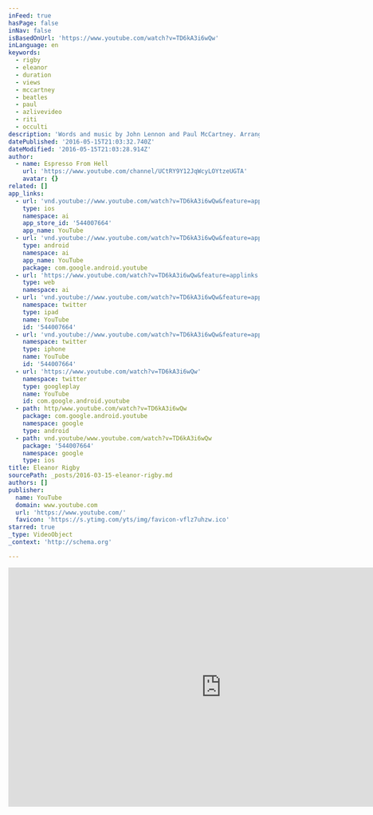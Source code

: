 ```yaml
---
inFeed: true
hasPage: false
inNav: false
isBasedOnUrl: 'https://www.youtube.com/watch?v=TD6kA3i6wQw'
inLanguage: en
keywords:
  - rigby
  - eleanor
  - duration
  - views
  - mccartney
  - beatles
  - paul
  - azlivevideo
  - riti
  - occulti
description: 'Words and music by John Lennon and Paul McCartney. Arranged by Espresso From Hell. Everything has been played live, no pre-recorded loops. www.espressofromhell.com'
datePublished: '2016-05-15T21:03:32.740Z'
dateModified: '2016-05-15T21:03:28.914Z'
author:
  - name: Espresso From Hell
    url: 'https://www.youtube.com/channel/UCtRY9Y12JqWcyLOYtzeUGTA'
    avatar: {}
related: []
app_links:
  - url: 'vnd.youtube://www.youtube.com/watch?v=TD6kA3i6wQw&feature=applinks'
    type: ios
    namespace: ai
    app_store_id: '544007664'
    app_name: YouTube
  - url: 'vnd.youtube://www.youtube.com/watch?v=TD6kA3i6wQw&feature=applinks'
    type: android
    namespace: ai
    app_name: YouTube
    package: com.google.android.youtube
  - url: 'https://www.youtube.com/watch?v=TD6kA3i6wQw&feature=applinks'
    type: web
    namespace: ai
  - url: 'vnd.youtube://www.youtube.com/watch?v=TD6kA3i6wQw&feature=applinks'
    namespace: twitter
    type: ipad
    name: YouTube
    id: '544007664'
  - url: 'vnd.youtube://www.youtube.com/watch?v=TD6kA3i6wQw&feature=applinks'
    namespace: twitter
    type: iphone
    name: YouTube
    id: '544007664'
  - url: 'https://www.youtube.com/watch?v=TD6kA3i6wQw'
    namespace: twitter
    type: googleplay
    name: YouTube
    id: com.google.android.youtube
  - path: http/www.youtube.com/watch?v=TD6kA3i6wQw
    package: com.google.android.youtube
    namespace: google
    type: android
  - path: vnd.youtube/www.youtube.com/watch?v=TD6kA3i6wQw
    package: '544007664'
    namespace: google
    type: ios
title: Eleanor Rigby
sourcePath: _posts/2016-03-15-eleanor-rigby.md
authors: []
publisher:
  name: YouTube
  domain: www.youtube.com
  url: 'https://www.youtube.com/'
  favicon: 'https://s.ytimg.com/yts/img/favicon-vflz7uhzw.ico'
starred: true
_type: VideoObject
_context: 'http://schema.org'

---
```

<iframe src="https://cdn.embedly.com/widgets/media.html?src=https%3A%2F%2Fwww.youtube.com%2Fembed%2FTD6kA3i6wQw%3Ffeature%3Doembed&amp;url=https%3A%2F%2Fwww.youtube.com%2Fwatch%3Fv%3DTD6kA3i6wQw&amp;image=https%3A%2F%2Fi.ytimg.com%2Fvi%2FTD6kA3i6wQw%2Fhqdefault.jpg&amp;key=b7d04c9b404c499eba89ee7072e1c4f7&amp;type=text%2Fhtml&amp;schema=youtube" width="854" height="480" scrolling="no" frameborder="0" allowfullscreen="allowfullscreen" style=""></iframe>
